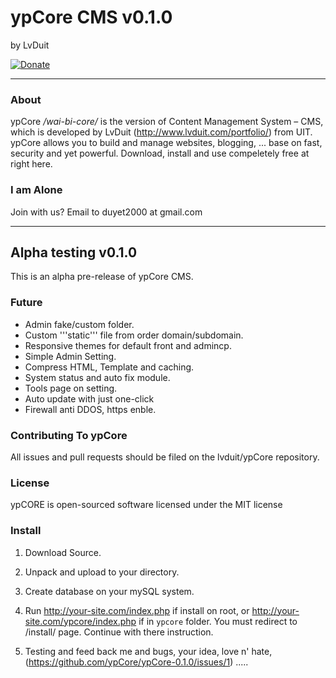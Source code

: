# ypCore CMS v0.1.0
by LvDuit

[![Donate](https://pledgie.com/campaigns/24161.png?skin_name=chrome)](https://pledgie.com/campaigns/24161 "Click here to lend your support to: ypCore CMS (CMS of Vietnamese) and make a donation at pledgie.com !")


-------------------
### About

ypCore */wai-bi-core/* is the version of Content Management System – CMS, which is developed by LvDuit (http://www.lvduit.com/portfolio/) from UIT. ypCore allows you to build and manage websites, blogging, ... base on fast, security and yet powerful.
Download, install and use compeletely free at right here.

### I am Alone
Join with us? Email to duyet2000 at gmail.com

--------------------

## Alpha testing v0.1.0

This is an alpha pre-release of ypCore CMS. 

### Future
* Admin fake/custom folder.
* Custom '''static''' file from order domain/subdomain.
* Responsive themes for default front and admincp.
* Simple Admin Setting.
* Compress HTML, Template and caching.
* System status and auto fix module.
* Tools page on setting. 
* Auto update with just one-click
* Firewall anti DDOS, https enble.

### Contributing To ypCore
All issues and pull requests should be filed on the lvduit/ypCore repository.


### License
ypCORE is open-sourced software licensed under the MIT license


### Install
1. Download Source.
 
2. Unpack and upload to your directory.

3. Create database on your mySQL system.

4. Run http://your-site.com/index.php if install on root, or http://your-site.com/ypcore/index.php if in `ypcore` folder. You must redirect to /install/ page. Continue with there instruction.

5. Testing and feed back me and bugs, your idea, love n' hate, (https://github.com/ypCore/ypCore-0.1.0/issues/1) ..... 

